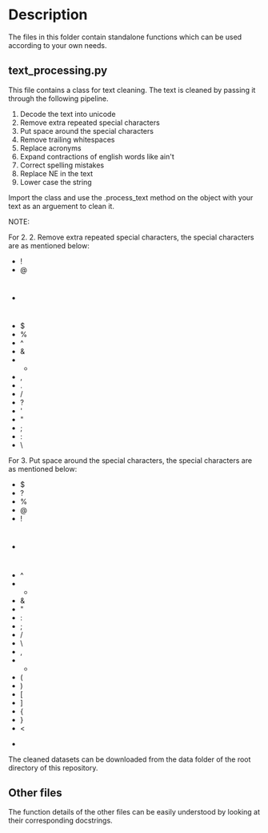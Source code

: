 # Description

The files in this folder contain standalone functions which can be used according to your own needs.

## text_processing.py

This file contains a class for text cleaning.
The text is cleaned by passing it through the following pipeline.

1. Decode the text into unicode
2. Remove extra repeated special characters
3. Put space around the special characters
4. Remove trailing whitespaces
5. Replace acronyms
6. Expand contractions of english words like ain't
7. Correct spelling mistakes
8. Replace NE in the text
9. Lower case the string

Import the class and use the .process_text method on the object with your text as an arguement to clean it.

NOTE:

For 2. 2. Remove extra repeated special characters, the special characters are as mentioned below:

* !
* @
* #
* $
* %
* ^
* &
* *
* ,
* .
* /
* ?
* '
* "
* ;
* :
* \

For 3. Put space around the special characters, the special characters are as mentioned below:

* $
* ?
* %
* @
* !
* #
* ^
* *
* &
* "
* :
* ;
* /
* \
* ,
* +
* (
* )
* [
* ]
* {
* }
* <
* >

The cleaned datasets can be downloaded from the data folder of the root directory of this repository.


## Other files

The function details of the other files can be easily understood by looking at their corresponding docstrings.